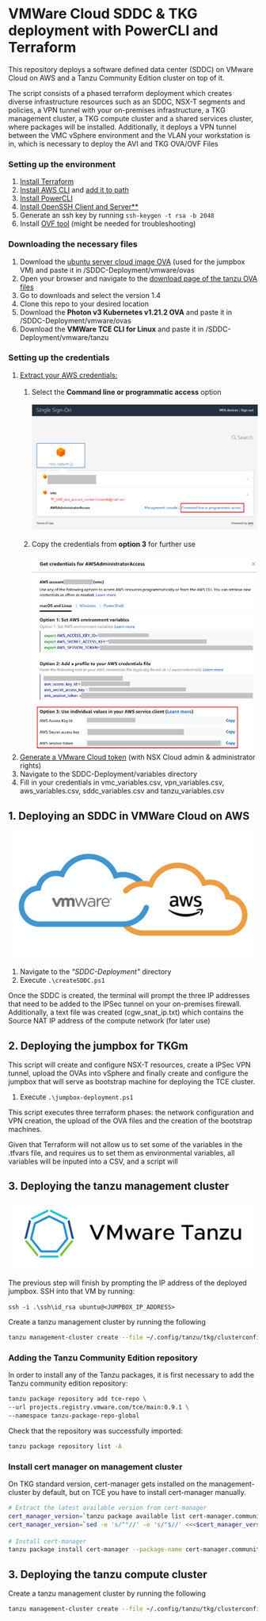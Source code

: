 # VMWare Cloud SDDC & TKG deployment with PowerCLI and Terraform

This repository deploys a software defined data center (SDDC) on VMware Cloud on AWS and a Tanzu Community Edition cluster on top of it.

The script consists of a phased terraform deployment which creates diverse infrastructure resources such as an SDDC, NSX-T segments and policies, a VPN tunnel with your on-premises 
infrastructure, a TKG management cluster, a TKG compute cluster and a shared services cluster, where packages will be installed. 
Additionally, it deploys a VPN tunnel between the VMC vSphere environment and the VLAN
your workstation is in, which is necessary to deploy the AVI and TKG OVA/OVF Files

### Setting up the environment

1. [Install Terraform](https://learn.hashicorp.com/tutorials/terraform/install-cli)
2. [Install AWS CLI](https://docs.aws.amazon.com/cli/latest/userguide/install-cliv2-windows.html) and [add it to path](https://docs.aws.amazon.com/cli/latest/userguide/install-windows.html#awscli-install-windows-path)
3. [Install PowerCLI](https://docs.vmware.com/en/VMware-vSphere/7.0/com.vmware.esxi.install.doc/GUID-F02D0C2D-B226-4908-9E5C-2E783D41FE2D.html)
4. [Install OpenSSH Client and Server**](https://www.thomasmaurer.ch/2020/04/enable-powershell-ssh-remoting-in-powershell-7/)
5. Generate an ssh key by running `ssh-keygen -t rsa -b 2048`
6. Install [OVF tool](https://www.vmware.com/support/developer/ovf/) (might be needed for troubleshooting)


### Downloading the necessary files

1. Download the [ubuntu server cloud image OVA](https://cloud-images.ubuntu.com/focal/current/focal-server-cloudimg-amd64.ova)
   (used for the jumpbox VM) and paste it in /SDDC-Deployment/vmware/ovas
2. Open your browser and navigate to the [download page of the tanzu OVA files](https://my.vmware.com/en/group/vmware/downloads/info/slug/infrastructure_operations_management/vmware_tanzu_kubernetes_grid/1_x)
3. Go to downloads and select the version 1.4
4. Clone this repo to your desired location
5. Download the **Photon v3 Kubernetes v1.21.2 OVA** and paste it in /SDDC-Deployment/vmware/ovas
6. Download the **VMWare TCE CLI for Linux** and paste it in /SDDC-Deployment/vmware/tanzu


### Setting up the credentials

1. [Extract your AWS credentials:](https://registry.terraform.io/providers/hashicorp/aws/latest/docs#authentication) <br/> <br/>
   1. Select the **Command line or programmatic access** option <br/>  <br/>
   ![alt text](SDDC-Deployment/images/aws_credentials_step1.png) <br/>  <br/>
   1. Copy the credentials from **option 3** for further use   <br/>  <br/>
   ![alt text](SDDC-Deployment/images/aws_credentials_step2.png)
2. [Generate a VMware Cloud token](https://docs.vmware.com/en/VMware-Cloud-services/services/Using-VMware-Cloud-Services/GUID-E2A3B1C1-E9AD-4B00-A6B6-88D31FCDDF7C.html) (with NSX Cloud admin & administrator rights)
3. Navigate to the SDDC-Deployment/variables directory
4. Fill in your credentials in vmc_variables.csv, vpn_variables.csv, aws_variables.csv, sddc_variables.csv and tanzu_variables.csv


## 1. Deploying an SDDC in VMWare Cloud on AWS

![alt text](SDDC-Deployment/images/vmc_on_aws.png)

1. Navigate to the *"SDDC-Deployment"* directory
2. Execute `.\createSDDC.ps1`

Once the SDDC is created, the terminal will prompt the three IP addresses that need to be added to the IPSec tunnel on your on-premises firewall.
Additionally, a text file was created (cgw_snat_ip.txt) which contains the Source NAT IP address of the compute network (for later use)

## 2. Deploying the jumpbox for TKGm

This script will create and configure NSX-T resources, create a IPSec VPN tunnel, upload the OVAs into vSphere and finally create and configure the jumpbox that will serve
as bootstrap machine for deploying the TCE cluster.

1. Execute `.\jumpbox-deployment.ps1`

This script executes three terraform phases: the network configuration and VPN creation,
the upload of the OVA files and the creation of the bootstrap machines.

Given that Terraform will not allow us to set some of the variables in the .tfvars file, and
requires us to set them as environmental variables, all variables will be inputed into a CSV,
and a script will

## 3. Deploying the tanzu management cluster

![alt text](SDDC-Deployment/images/tanzu.png)

The previous step will finish by prompting the IP address of the deployed jumpbox. SSH into that VM by running:

`ssh -i .\ssh\id_rsa ubuntu@<JUMPBOX_IP_ADDRESS>`

Create a tanzu management cluster by running the following

 ```bash
tanzu management-cluster create --file ~/.config/tanzu/tkg/clusterconfigs/mgmt_cluster_config.yaml -v 8
 ```

### Adding the Tanzu Community Edition repository

In order to install any of the Tanzu packages, it is first necessary to add the Tanzu community edition repository:

 ```bash
tanzu package repository add tce-repo \
--url projects.registry.vmware.com/tce/main:0.9.1 \
--namespace tanzu-package-repo-global
```

Check that the repository was successfully imported:

 ```bash
tanzu package repository list -A
```


### Install cert manager on management cluster
On TKG standard version, cert-manager gets installed on the management-cluster by default, but on TCE you have to install cert-manager manually.

 ```bash
# Extract the latest available version from cert-manager
cert_manager_version=`tanzu package available list cert-manager.community.tanzu.vmware.com -A -o json | jq .[-1].version`
cert_manager_version=`sed -e 's/^"//' -e 's/"$//' <<<$cert_manager_version`

# Install cert-manager
tanzu package install cert-manager --package-name cert-manager.community.tanzu.vmware.com --version $cert_manager_version -n cert-manager --create-namespace
```

## 3. Deploying the tanzu compute cluster

Create a tanzu management cluster by running the following

 ```bash
tanzu management-cluster create --file ~/.config/tanzu/tkg/clusterconfigs/mgmt_cluster_config.yaml -v 8
 ```
